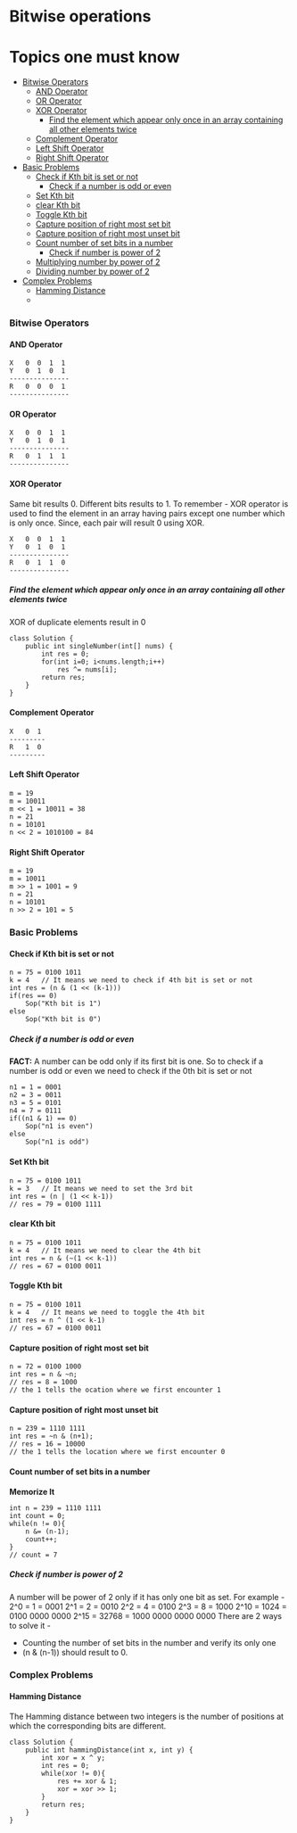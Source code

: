# Bitwise operations
Topics one must know
=====================
- [Bitwise Operators](#bitwise-operators)
    - [AND Operator](#and-operator)
    - [OR Operator](#or-operator)
    - [XOR Operator](#xor-operator)
        - [Find the element which appear only once in an array containing all other elements twice](#find-the-element-which-appear-only-once-in-an-array-containing-all-other-elements-twice)
    - [Complement Operator](#complement-operator)
    - [Left Shift Operator](#left-shift-operator)
    - [Right Shift Operator](#right-shift-operator)
- [Basic Problems](#basic-problems)
    - [Check if Kth bit is set or not](#check-if-kth-bit-is-set-or-not)
        - [Check if a number is odd or even](#check-if-a-number-is-odd-or-even)
    - [Set Kth bit](#set-kth-bit)
    - [clear Kth bit](#clear-kth-bit)
    - [Toggle Kth bit](#toggle-kth-bit)
    - [Capture position of right most set bit](#capture-position-of-right-most-set-bit)
    - [Capture position of right most unset bit](#capture-position-of-right-most-unset-bit)
    - [Count number of set bits in a number](#count-number-of-set-bits-in-a-number)
        - [Check if number is power of 2](#check-if-number-is-power-of-2)
    - [Multiplying number by power of 2](#multiplying-number-by-power-of-2)
    - [Dividing number by power of 2](#dividing-number-by-power-of-2)
 - [Complex Problems](#complex-problems)
    - [Hamming Distance](#hamming-distance)
    - 

### Bitwise Operators
#### AND Operator
```
X   0  0  1  1
Y   0  1  0  1
---------------
R   0  0  0  1
---------------
```

#### OR Operator
```
X   0  0  1  1
Y   0  1  0  1
---------------
R   0  1  1  1
---------------
```

#### XOR Operator
Same bit results 0.
Different bits results to 1.
To remember - XOR operator is used to find the element in an array having pairs except one number which is only once. Since, each pair will result 0 using XOR.
```
X   0  0  1  1
Y   0  1  0  1
---------------
R   0  1  1  0
---------------
```
##### Find the element which appear only once in an array containing all other elements twice
XOR of duplicate elements result in 0
```
class Solution {
    public int singleNumber(int[] nums) {
        int res = 0;
        for(int i=0; i<nums.length;i++)
            res ^= nums[i];
        return res;
    }
}
```
#### Complement Operator
```
X   0  1
---------
R   1  0
---------
```
#### Left Shift Operator
```
m = 19
m = 10011
m << 1 = 10011 = 38
n = 21
n = 10101
n << 2 = 1010100 = 84
```
#### Right Shift Operator
```
m = 19
m = 10011
m >> 1 = 1001 = 9
n = 21
n = 10101
n >> 2 = 101 = 5
```
### Basic Problems
#### Check if Kth bit is set or not
```
n = 75 = 0100 1011
k = 4   // It means we need to check if 4th bit is set or not
int res = (n & (1 << (k-1)))
if(res == 0)
    Sop("Kth bit is 1")
else
    Sop("Kth bit is 0")
```
##### Check if a number is odd or even
**FACT:** A number can be odd only if its first bit is one.
So to check if a number is odd or even we need to check if the 0th bit is set or not
```
n1 = 1 = 0001
n2 = 3 = 0011
n3 = 5 = 0101
n4 = 7 = 0111
if((n1 & 1) == 0)
    Sop("n1 is even")
else
    Sop("n1 is odd")
``` 
#### Set Kth bit
```
n = 75 = 0100 1011
k = 3   // It means we need to set the 3rd bit
int res = (n | (1 << k-1))
// res = 79 = 0100 1111
```
#### clear Kth bit
```
n = 75 = 0100 1011
k = 4   // It means we need to clear the 4th bit
int res = n & (~(1 << k-1))
// res = 67 = 0100 0011
```
#### Toggle Kth bit
```
n = 75 = 0100 1011
k = 4   // It means we need to toggle the 4th bit
int res = n ^ (1 << k-1)
// res = 67 = 0100 0011
```
#### Capture position of right most set bit
```
n = 72 = 0100 1000
int res = n & ~n;
// res = 8 = 1000 
// the 1 tells the ocation where we first encounter 1
```
#### Capture position of right most unset bit
```
n = 239 = 1110 1111
int res = ~n & (n+1);
// res = 16 = 10000
// the 1 tells the location where we first encounter 0
```
#### Count number of set bits in a number
**Memorize It**
```
int n = 239 = 1110 1111
int count = 0;
while(n != 0){
    n &= (n-1);
    count++;
}
// count = 7
```
##### Check if number is power of 2
A number will be power of 2 only if it has only one bit as set.
For example - 
2^0 = 1 = 0001
2^1 = 2 = 0010
2^2 = 4 = 0100
2^3 = 8 = 1000
2^10 = 1024  = 0100 0000 0000
2^15 = 32768 = 1000 0000 0000 0000
There are 2 ways to solve it - 
* Counting the number of set bits in the number and verify its only one
* (n & (n-1)) should result to 0.

### Complex Problems
#### Hamming Distance
The Hamming distance between two integers is the number of positions at which the corresponding bits are different.
```
class Solution {
    public int hammingDistance(int x, int y) {
        int xor = x ^ y;
        int res = 0;
        while(xor != 0){
            res += xor & 1;
            xor = xor >> 1;
        }
        return res;
    }
}
```
